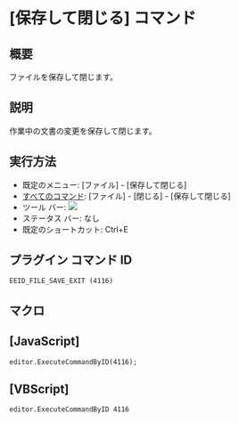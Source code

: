 # \[保存して閉じる\] コマンド

## 概要

ファイルを保存して閉じます。

## 説明

作業中の文書の変更を保存して閉じます。

## 実行方法

- 既定のメニュー: \[ファイル\] \- \[保存して閉じる\]
- [すべてのコマンド](../../glossary/allcommands): \[ファイル\] \- \[閉じる\] \- \[保存して閉じる\]
- ツール バー: ![](../../images/filesaveexit..png)
- ステータス バー: なし
- 既定のショートカット: Ctrl+E

## プラグイン コマンド ID

```
EEID_FILE_SAVE_EXIT (4116)
```

## マクロ

## \[JavaScript\]

```
editor.ExecuteCommandByID(4116);
```

## \[VBScript\]

```
editor.ExecuteCommandByID 4116
```
